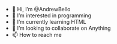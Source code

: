 - 👋 Hi, I’m @AndrewBello
- 👀 I’m interested in programming
- 🌱 I’m currently learning HTML
- 💞️ I’m looking to collaborate on Anything
- 📫 How to reach me 

<!---
AndrewBello/AndrewBello is a ✨ special ✨ repository because its `README.md` (this file) appears on your GitHub profile.
You can click the Preview link to take a look at your changes.
--->
